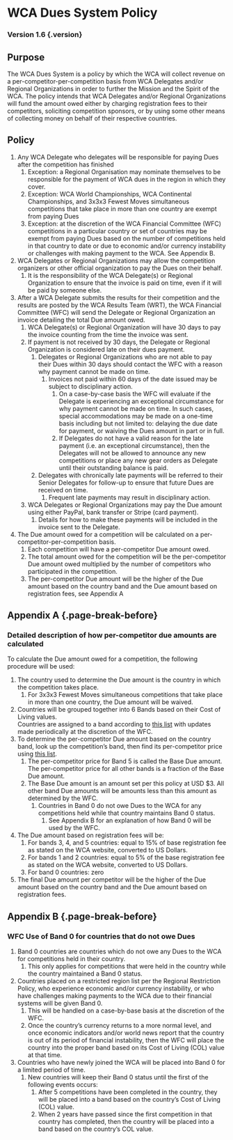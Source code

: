 # WCA Dues System Policy

### Version 1.6 {.version}

## Purpose
The WCA Dues System is a policy by which the WCA will collect revenue on a per-competitor-per-competition basis from WCA Delegates and/or Regional Organizations in order to further the Mission and the Spirit of the WCA. The policy intends that WCA Delegates and/or Regional Organizations will fund the amount owed either by charging registration fees to their competitors, soliciting competition sponsors, or by using some other means of collecting money on behalf of their respective countries.

## Policy
1. Any WCA Delegate who delegates will be responsible for paying Dues after the competition has finished 
   1. Exception: a Regional Organisation may nominate themselves to be responsible for the payment of WCA dues in the region in which they cover.
   2. Exception: WCA World Championships, WCA Continental Championships, and 3x3x3 Fewest Moves simultaneous competitions that take place in more than one country are exempt from paying Dues
   3. Exception: at the discretion of the WCA Financial Committee (WFC) competitions in a particular country or set of countries may be exempt from paying Dues based on the number of competitions held in that country to date or due to economic and/or currency instability or challenges with making payment to the WCA. See Appendix B. 
2. WCA Delegates or Regional Organizations may allow the competition organizers or other official organization to pay the Dues on their behalf. 
   1. It is the responsibility of the WCA Delegate(s) or Regional Organization to ensure that the invoice is paid on time, even if it will be paid by someone else.
3. After a WCA Delegate submits the results for their competition and the results are posted by the WCA Results Team (WRT), the WCA Financial Committee (WFC) will send the Delegate or Regional Organization an invoice detailing the total Due amount owed.
   1. WCA Delegate(s) or Regional Organization will have 30 days to pay the invoice counting from the time the invoice was sent.
   2. If payment is not received by 30 days, the Delegate or Regional Organization is considered late on their dues payment.
      1. Delegates or Regional Organizations who are not able to pay their Dues within 30 days should contact the WFC with a reason why payment cannot be made on time. 
         1. Invoices not paid within 60 days of the date issued may be subject to disciplinary action.
            1. On a case-by-case basis the WFC will evaluate if the Delegate is experiencing an exceptional circumstance for why payment cannot be made on time. In such cases, special accommodations may be made on a one-time basis including but not limited to: delaying the due date for payment, or waiving the Dues amount in part or in full.
            2. If Delegates do not have a valid reason for the late payment (i.e. an exceptional circumstance), then the Delegates will not be allowed to announce any new competitions or place any new gear orders as Delegate until their outstanding balance is paid.
      2. Delegates with chronically late payments will be referred to their Senior Delegates for follow-up to ensure that future Dues are received on time.
         1. Frequent late payments may result in disciplinary action.
   3. WCA Delegates or Regional Organizations may pay the Due amount using either PayPal, bank transfer or Stripe (card payment).
      1. Details for how to make these payments will be included in the invoice sent to the Delegate.
4. The Due amount owed for a competition will be calculated on a per-competitor-per-competition basis.
   1. Each competition will have a per-competitor Due amount owed.
   2. The total amount owed for the competition will be the per-competitor Due amount owed multiplied by the number of competitors who participated in the competition.
   3. The per-competitor Due amount will be the higher of the Due amount based on the country band and the Due amount based on registration fees, see Appendix A


## Appendix A {.page-break-before}
### Detailed description of how per-competitor due amounts are calculated
To calculate the Due amount owed for a competition, the following procedure will be used:

1. The country used to determine the Due amount is the country in which the competition takes place.
   1. For 3x3x3 Fewest Moves simultaneous competitions that take place in more than one country, the Due amount will be waived.
2. Countries will be grouped together into 6 Bands based on their Cost of Living values. <br> Countries are assigned to a band according to [this list](https://www.worldcubeassociation.org/wfc/country-bands) with updates made periodically at the discretion of the WFC.
3. To determine the per-competitor Due amount based on the country band, look up the competition’s band, then find its per-competitor price using [this list](https://www.worldcubeassociation.org/wfc/country-bands).
   1. The per-competitor price for Band 5 is called the Base Due amount. The per-competitor price for all other bands is a fraction of the Base Due amount.
   2. The Base Due amount is an amount set per this policy at USD $3. All other band Due amounts will be amounts less than this amount as determined by the WFC.
      1. Countries in Band 0 do not owe Dues to the WCA for any competitions held while that country maintains Band 0 status.
         1. See Appendix B for an explanation of how Band 0 will be used by the WFC.
4. The Due amount based on registration fees will be: 
   1. For bands 3, 4, and 5 countries: equal to 15% of base registration fee as stated on the WCA website, converted to US Dollars.
   2. For bands 1 and 2 countries: equal to 5% of the base registration fee as stated on the WCA website, converted to US Dollars.
   3. For band 0 countries: zero
5. The final Due amount per competitor will be the higher of the Due amount based on the country band and the Due amount based on registration fees.

## Appendix B {.page-break-before}
### WFC Use of Band 0 for countries that do not owe Dues
1. Band 0 countries are countries which do not owe any Dues to the WCA for competitions held in their country.
   1. This only applies for competitions that were held in the country while the country maintained a Band 0 status.
2. Countries placed on a restricted region list per the Regional Restriction Policy, who experience economic and/or currency instability, or who have challenges making payments to the WCA due to their financial systems will be given Band 0.
   1. This will be handled on a case-by-base basis at the discretion of the WFC.
   2. Once the country’s currency returns to a more normal level, and once economic indicators and/or world news report that the country is out of its period of financial instability, then the WFC will place the country into the proper band based on its Cost of Living (COL) value at that time.
3. Countries who have newly joined the WCA will be placed into Band 0 for a limited period of time.
   1. New countries will keep their Band 0 status until the first of the following events occurs:
      1. After 5 competitions have been completed in the country, they will be placed into a band based on the country’s Cost of Living (COL) value.
      2. When 2 years have passed since the first competition in that country has completed, then the country will be placed into a band based on the country’s COL value.
